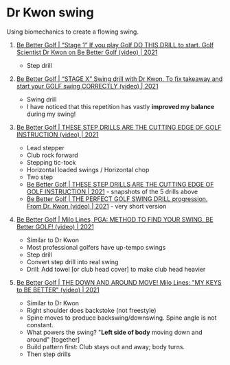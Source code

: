 # Dr Kwon swing

Using biomechanics to create a flowing swing.

1. [Be Better Golf | “Stage 1” If you play Golf DO THIS DRILL to start. Golf Scientist Dr Kwon on Be Better Golf (video) | 2021](https://www.youtube.com/watch?app=desktop&v=CvCMCeP2NXk)
   - Step drill

1. [Be Better Golf |  “STAGE X” Swing drill with Dr Kwon. To fix takeaway and start your GOLF swing CORRECTLY (video) | 2021](https://www.youtube.com/watch?app=desktop&v=jczhLVCo8Fo)
   - Swing drill
   - I have noticed that this repetition has vastly **improved my balance** during my swing!

1. [Be Better Golf | THESE STEP DRILLS ARE THE CUTTING EDGE OF GOLF INSTRUCTION (video) | 2021](https://www.youtube.com/watch?app=desktop&v=Q3vv5xGQeFk)
   - Lead stepper
   - Club rock forward
   - Stepping tic-tock
   - Horizontal loaded swings / Horizontal chop
   - Two step
   - [Be Better Golf |  THESE STEP DRILLS ARE THE CUTTING EDGE OF GOLF INSTRUCTION | 2021](https://www.bebettergolf.net/home/these-step-drills-are-the-cutting-edge-of-golf-instruction) - snapshots of the 5 drills above
   - [Be Better Golf | THE PERFECT GOLF SWING DRILL progression. From Dr. Kwon (video) | 2021](https://www.youtube.com/watch?v=Tqt1L8TriN0) - very short version

1. [Be Better Golf | Milo Lines, PGA: METHOD TO FIND YOUR SWING. BE Better GOLF! (video) | 2021](https://www.youtube.com/watch?v=Ke7af8KxAjs)
   - Similar to Dr Kwon
   - Most professional golfers have up-tempo swings
   - Step drill
   - Convert step drill into real swing
   - Drill: Add towel [or club head cover] to make club head heavier

1. [Be Better Golf | THE DOWN AND AROUND MOVE! Milo Lines: "MY KEYS to BE BETTER" (video) | 2021](https://www.youtube.com/watch?v=FXjm3nvyylU)
   - Similar to Dr Kwon
   - Right shoulder does backstoke (not freestyle)
   - Spine moves to produce backswing/downswing. Spine angle is not constant.
   - What powers the swing? "**Left side of body** moving down and around" [together]
   - Build pattern first: Club stays out and away; body turns.
   - Then step drills


